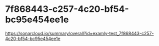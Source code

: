 # 7f868443-c257-4c20-bf54-bc95e454ee1e
https://sonarcloud.io/summary/overall?id=examly-test_7f868443-c257-4c20-bf54-bc95e454ee1e
